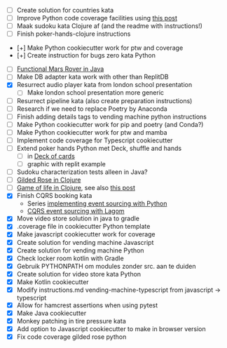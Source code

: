 - [ ] Create solution for countries kata
- [ ] Improve Python code coverage facilities using [this post](https://breadcrumbscollector.tech/how-to-use-code-coverage-in-python-with-pytest/)
- [ ] Maak sudoku kata Clojure af (and the readme with instructions!)
- [ ] Finish poker-hands-clojure instructions
- [+] Make Python cookiecutter work for ptw and coverage
- [+] Create instruction for bugs zero kata Python
- [ ] [Functional Mars Rover in Java](https://github.com/davidibl/MarsRover/tree/master/src/main/java/de/lv1871/dms/MarsRover)
- [ ] Make DB adapter kata work with other than ReplitDB
- [X] Resurrect audio player kata from london school presentation
  - [ ] Make london school presentation more generic
- [ ] Resurrect pipeline kata (also create preparation instructions)
- [ ] Research if we need to replace Poetry by Anaconda
- [ ] Finish adding details tags to vending machine python instructions
- [ ] Make Python cookiecutter work for pip and poetry (and Conda?)
- [ ] Make Python cookiecutter work for ptw and mamba
- [ ] Implement code coverage for Typescript cookiecutter
- [ ] Extend poker hands Python met Deck, shuffle and hands
  - [ ] in [Deck of cards](https://realpython.com/python-type-checking/)
  - [ ] graphic with replit example
- [ ] Sudoku characterization tests alleen in Java?
- [ ] [Gilded Rose in Clojure](https://github.com/omartell/gilded-rose/tree/master)
- [ ] [Game of life in Clojure](https://medium.com/@pelensky/clojure-conways-game-of-life-289f19b10598), see also [this post](http://clj-me.cgrand.net/)
- [X] Finish CQRS booking kata
   - Series [implementing event sourcing with Python](https://breadcrumbscollector.tech/implementing-event-sourcing-in-python-part-1-aggregates/) 
   - [CQRS event sourcing with Lagom](https://nljug.org/java-magazine/cqrs-a-event-sourcing-met-lagom/)
- [X] Move video store solution in java to gradle
- [X] .coverage file in cookiecutter Python template
- [X] Make javascript cookiecutter work for coverage
- [X] Create solution for vending machine Javascript
- [X] Create solution for vending machine Python
- [X] Check locker room kotlin with Gradle
- [X] Gebruik PYTHONPATH om modules zonder src. aan te duiden
- [X] Create solution for video store kata Python
- [X] Make Kotlin cookiecutter
- [X] Modify instructions.md vending-machine-typescript from javascript -> typescript
- [X] Allow for hamcrest assertions when using pytest
- [X] Make Java cookiecutter
- [X] Monkey patching in tire pressure kata
- [X] Add option to Javascript cookiecutter to make in browser version
- [X] Fix code coverage gilded rose python
